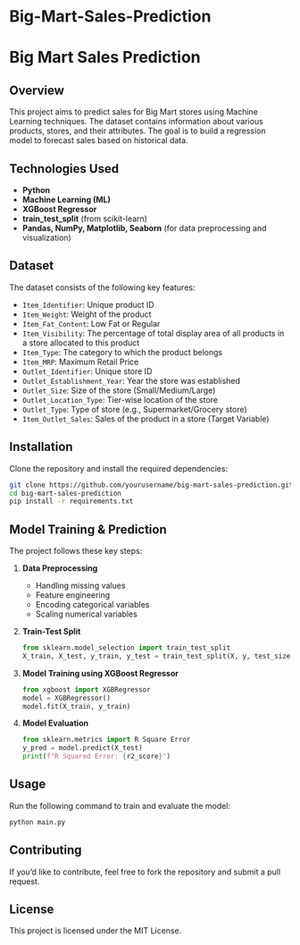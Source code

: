# Big-Mart-Sales-Prediction
# Big Mart Sales Prediction

## Overview
This project aims to predict sales for Big Mart stores using Machine Learning techniques. The dataset contains information about various products, stores, and their attributes. The goal is to build a regression model to forecast sales based on historical data.

## Technologies Used
- **Python**
- **Machine Learning (ML)**
- **XGBoost Regressor**
- **train_test_split** (from scikit-learn)
- **Pandas, NumPy, Matplotlib, Seaborn** (for data preprocessing and visualization)

## Dataset
The dataset consists of the following key features:
- `Item_Identifier`: Unique product ID
- `Item_Weight`: Weight of the product
- `Item_Fat_Content`: Low Fat or Regular
- `Item_Visibility`: The percentage of total display area of all products in a store allocated to this product
- `Item_Type`: The category to which the product belongs
- `Item_MRP`: Maximum Retail Price
- `Outlet_Identifier`: Unique store ID
- `Outlet_Establishment_Year`: Year the store was established
- `Outlet_Size`: Size of the store (Small/Medium/Large)
- `Outlet_Location_Type`: Tier-wise location of the store
- `Outlet_Type`: Type of store (e.g., Supermarket/Grocery store)
- `Item_Outlet_Sales`: Sales of the product in a store (Target Variable)

## Installation
Clone the repository and install the required dependencies:

```bash
git clone https://github.com/yourusername/big-mart-sales-prediction.git
cd big-mart-sales-prediction
pip install -r requirements.txt
```

## Model Training & Prediction
The project follows these key steps:

1. **Data Preprocessing**
   - Handling missing values
   - Feature engineering
   - Encoding categorical variables
   - Scaling numerical variables

2. **Train-Test Split**
   ```python
   from sklearn.model_selection import train_test_split
   X_train, X_test, y_train, y_test = train_test_split(X, y, test_size=0.2, random_state=42)
   ```

3. **Model Training using XGBoost Regressor**
   ```python
   from xgboost import XGBRegressor
   model = XGBRegressor()
   model.fit(X_train, y_train)
   ```

4. **Model Evaluation**
   ```python
   from sklearn.metrics import R Square Error
   y_pred = model.predict(X_test)
   print(f"R Squared Error: {r2_score}")
## Usage
Run the following command to train and evaluate the model:
```bash
python main.py
```

## Contributing
If you’d like to contribute, feel free to fork the repository and submit a pull request.

## License
This project is licensed under the MIT License.

